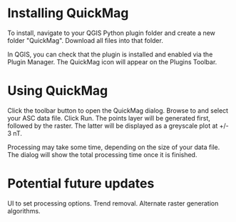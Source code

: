 # Installing QuickMag
To install, navigate to your QGIS Python plugin folder and create a new folder "QuickMag". Download all files into that folder.

In QGIS, you can check that the plugin is installed and enabled via the Plugin Manager. The QuickMag icon will appear on the Plugins Toolbar.

# Using QuickMag
Click the toolbar button to open the QuickMag dialog.
Browse to and select your ASC data file.
Click Run. The points layer will be generated first, followed by the raster. The latter will be displayed as a greyscale plot at +/- 3 nT.

Processing may take some time, depending on the size of your data file. The dialog will show the total processing time once it is finished.

# Potential future updates
UI to set processing options.
Trend removal.
Alternate raster generation algorithms.
